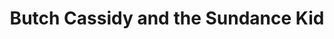 ---
title: "Butch Cassidy and the Sundance Kid"

year: 1969

director: "George Roy Hill"

summary: "Two owtlaws and their gang goes on the run"

comment: "Such a classic that Robert Redford named a resort, an institute, and a film festival after it. Well deservedly so"

video: "https://media.giphy.com/media/v1.Y2lkPTc5MGI3NjExc3FsZ3EzbzJ2cGEwYWFmcndmcnU4a2lkZzhrb2o2YXptamZpNGxiNCZlcD12MV9pbnRlcm5hbF9naWZfYnlfaWQmY3Q9Zw/VFrKTtfnHzgY6p08kS/giphy.mp4"

image: "https://media.giphy.com/media/VFrKTtfnHzgY6p08kS/giphy.gif"

imdb: "https://www.imdb.com/title/tt0064115/"

quotes:
  - "OOOOH SHIIIIIT!"
---